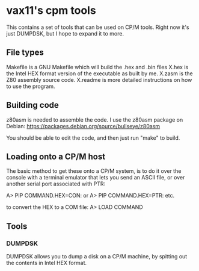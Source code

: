 # vax11's cpm tools

This contains a set of tools that can be used on CP/M tools. Right now
it's just DUMPDSK, but I hope to expand it to more.

## File types

Makefile is a GNU Makefile which will build the .hex and .bin files
X.hex is the Intel HEX format version of the executable as built by me.
X.zasm is the Z80 assembly source code.
X.readme is more detailed instructions on how to use the program.

## Building code

z80asm is needed to assemble the code. I use the z80asm package on Debian:
https://packages.debian.org/source/bullseye/z80asm

You should be able to edit the code, and then just run "make" to build.

## Loading onto a CP/M host

The basic method to get these onto a CP/M system, is to do it over 
the console with a terminal emulator that lets you send an ASCII file,
or over another serial port associated with PTR:

A> PIP COMMAND.HEX=CON:
or
A> PIP COMMAND.HEX=PTR:
etc.

to convert the HEX to a COM file:
A> LOAD COMMAND

## Tools

### DUMPDSK

DUMPDSK allows you to dump a disk on a CP/M machine, by spitting out
the contents in Intel HEX format.
